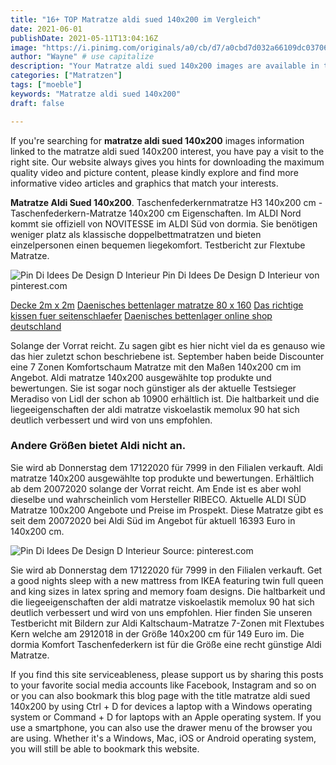 ```yaml
---
title: "16+ TOP Matratze aldi sued 140x200 im Vergleich"
date: 2021-06-01
publishDate: 2021-05-11T13:04:16Z
image: "https://i.pinimg.com/originals/a0/cb/d7/a0cbd7d032a66109dc037061f96890b7.jpg"
author: "Wayne" # use capitalize
description: "Your Matratze aldi sued 140x200 images are available in this site. Matratze aldi sued 140x200 are a topic that is being searched for and liked by netizens today. You can Download the Matratze aldi sued 140x200 files here. Find and Download all royalty-free vectors."
categories: ["Matratzen"]
tags: ["moeble"]
keywords: "Matratze aldi sued 140x200"
draft: false

---
```


If you're searching for **matratze aldi sued 140x200** images information linked to the matratze aldi sued 140x200 interest, you have pay a visit to the right  site. Our website always  gives you  hints  for downloading  the maximum  quality video and picture  content, please kindly explore and find more informative video articles and graphics that match your interests.

**Matratze Aldi Sued 140x200**. Taschenfederkernmatratze H3 140x200 cm - Taschenfederkern-Matratze 140x200 cm Eigenschaften. Im ALDI Nord kommt sie offiziell von NOVITESSE im ALDI Süd von dormia. Sie benötigen weniger platz als klassische doppelbettmatratzen und bieten einzelpersonen einen bequemen liegekomfort. Testbericht zur Flextube Matratze.

![Pin Di Idees De Design D Interieur](https://i.pinimg.com/originals/a0/cb/d7/a0cbd7d032a66109dc037061f96890b7.jpg "Pin Di Idees De Design D Interieur")
Pin Di Idees De Design D Interieur von pinterest.com

[Decke 2m x 2m](/decke-2m-x-2m/)
[Daenisches bettenlager matratze 80 x 160](/daenisches-bettenlager-matratze-80-x-160/)
[Das richtige kissen fuer seitenschlaefer](/das-richtige-kissen-fuer-seitenschlaefer/)
[Daenisches bettenlager online shop deutschland](/daenisches-bettenlager-online-shop-deutschland/)

Solange der Vorrat reicht. Zu sagen gibt es hier nicht viel da es genauso wie das hier zuletzt schon beschriebene ist. September haben beide Discounter eine 7 Zonen Komfortschaum Matratze mit den Maßen 140x200 cm im Angebot. Aldi matratze 140x200 ausgewählte top produkte und bewertungen. Sie ist sogar noch günstiger als der aktuelle Testsieger Meradiso von Lidl der schon ab 10900 erhältlich ist. Die haltbarkeit und die liegeeigenschaften der aldi matratze viskoelastik memolux 90 hat sich deutlich verbessert und wird von uns empfohlen.

### Andere Größen bietet Aldi nicht an.

Sie wird ab Donnerstag dem 17122020 für 7999 in den Filialen verkauft. Aldi matratze 140x200 ausgewählte top produkte und bewertungen. Erhältlich ab dem 20072020 solange der Vorrat reicht. Am Ende ist es aber wohl dieselbe und wahrscheinlich vom Hersteller RIBECO. Aktuelle ALDI SÜD Matratze 100x200 Angebote und Preise im Prospekt. Diese Matratze gibt es seit dem 20072020 bei Aldi Süd im Angebot für aktuell 16393 Euro in 140x200 cm.


![Pin Di Idees De Design D Interieur](https://i.pinimg.com/originals/a0/cb/d7/a0cbd7d032a66109dc037061f96890b7.jpg "Pin Di Idees De Design D Interieur")
Source: pinterest.com

Sie wird ab Donnerstag dem 17122020 für 7999 in den Filialen verkauft. Get a good nights sleep with a new mattress from IKEA featuring twin full queen and king sizes in latex spring and memory foam designs. Die haltbarkeit und die liegeeigenschaften der aldi matratze viskoelastik memolux 90 hat sich deutlich verbessert und wird von uns empfohlen. Hier finden Sie unseren Testbericht mit Bildern zur Aldi Kaltschaum-Matratze 7-Zonen mit Flextubes Kern welche am 2912018 in der Größe 140x200 cm für 149 Euro im. Die dormia Komfort Taschenfederkern ist für die Größe eine recht günstige Aldi Matratze.

If you find this site serviceableness, please support us by sharing this posts to your favorite social media accounts like Facebook, Instagram and so on or you can also bookmark this blog page with the title matratze aldi sued 140x200 by using Ctrl + D for devices a laptop with a Windows operating system or Command + D for laptops with an Apple operating system. If you use a smartphone, you can also use the drawer menu of the browser you are using. Whether it's a Windows, Mac, iOS or Android operating system, you will still be able to bookmark this website.
